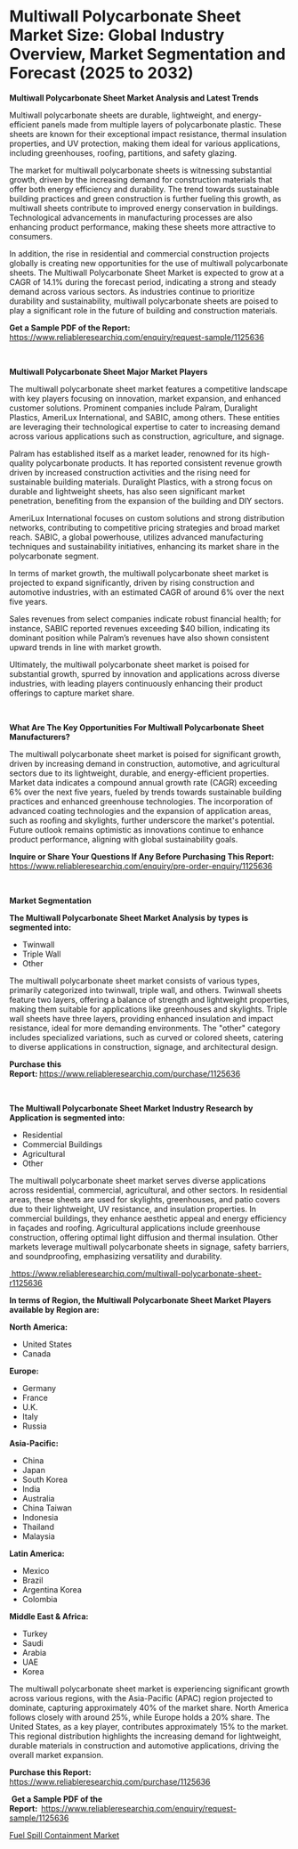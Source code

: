 <p><h1>Multiwall Polycarbonate Sheet Market Size: Global Industry Overview, Market Segmentation and Forecast (2025 to 2032)</h1></p><p><strong>Multiwall Polycarbonate Sheet Market Analysis and Latest Trends</strong></p>
<p><p>Multiwall polycarbonate sheets are durable, lightweight, and energy-efficient panels made from multiple layers of polycarbonate plastic. These sheets are known for their exceptional impact resistance, thermal insulation properties, and UV protection, making them ideal for various applications, including greenhouses, roofing, partitions, and safety glazing.</p><p>The market for multiwall polycarbonate sheets is witnessing substantial growth, driven by the increasing demand for construction materials that offer both energy efficiency and durability. The trend towards sustainable building practices and green construction is further fueling this growth, as multiwall sheets contribute to improved energy conservation in buildings. Technological advancements in manufacturing processes are also enhancing product performance, making these sheets more attractive to consumers. </p><p>In addition, the rise in residential and commercial construction projects globally is creating new opportunities for the use of multiwall polycarbonate sheets. The Multiwall Polycarbonate Sheet Market is expected to grow at a CAGR of 14.1% during the forecast period, indicating a strong and steady demand across various sectors. As industries continue to prioritize durability and sustainability, multiwall polycarbonate sheets are poised to play a significant role in the future of building and construction materials.</p></p>
<p><strong>Get a Sample PDF of the Report:&nbsp;</strong> <a href="https://www.reliableresearchiq.com/enquiry/request-sample/1125636?utm_campaign=3128&utm_medium=2&utm_source=Github&utm_content=ia&utm_term=31032025&utm_id=multiwall-polycarbonate-sheet">https://www.reliableresearchiq.com/enquiry/request-sample/1125636</a></p>
<p>&nbsp;</p>
<p><strong>Multiwall Polycarbonate Sheet Major Market Players</strong></p>
<p><p>The multiwall polycarbonate sheet market features a competitive landscape with key players focusing on innovation, market expansion, and enhanced customer solutions. Prominent companies include Palram, Duralight Plastics, AmeriLux International, and SABIC, among others. These entities are leveraging their technological expertise to cater to increasing demand across various applications such as construction, agriculture, and signage.</p><p>Palram has established itself as a market leader, renowned for its high-quality polycarbonate products. It has reported consistent revenue growth driven by increased construction activities and the rising need for sustainable building materials. Duralight Plastics, with a strong focus on durable and lightweight sheets, has also seen significant market penetration, benefiting from the expansion of the building and DIY sectors.</p><p>AmeriLux International focuses on custom solutions and strong distribution networks, contributing to competitive pricing strategies and broad market reach. SABIC, a global powerhouse, utilizes advanced manufacturing techniques and sustainability initiatives, enhancing its market share in the polycarbonate segment.</p><p>In terms of market growth, the multiwall polycarbonate sheet market is projected to expand significantly, driven by rising construction and automotive industries, with an estimated CAGR of around 6% over the next five years. </p><p>Sales revenues from select companies indicate robust financial health; for instance, SABIC reported revenues exceeding $40 billion, indicating its dominant position while Palram’s revenues have also shown consistent upward trends in line with market growth. </p><p>Ultimately, the multiwall polycarbonate sheet market is poised for substantial growth, spurred by innovation and applications across diverse industries, with leading players continuously enhancing their product offerings to capture market share.</p></p>
<p>&nbsp;</p>
<p><strong>What Are The Key Opportunities For Multiwall Polycarbonate Sheet Manufacturers?</strong></p>
<p><p>The multiwall polycarbonate sheet market is poised for significant growth, driven by increasing demand in construction, automotive, and agricultural sectors due to its lightweight, durable, and energy-efficient properties. Market data indicates a compound annual growth rate (CAGR) exceeding 6% over the next five years, fueled by trends towards sustainable building practices and enhanced greenhouse technologies. The incorporation of advanced coating technologies and the expansion of application areas, such as roofing and skylights, further underscore the market's potential. Future outlook remains optimistic as innovations continue to enhance product performance, aligning with global sustainability goals.</p></p>
<p><strong>Inquire or Share Your Questions If Any Before Purchasing This Report:</strong> <a href="https://www.reliableresearchiq.com/enquiry/pre-order-enquiry/1125636?utm_campaign=3128&utm_medium=2&utm_source=Github&utm_content=ia&utm_term=31032025&utm_id=multiwall-polycarbonate-sheet">https://www.reliableresearchiq.com/enquiry/pre-order-enquiry/1125636</a></p>
<p>&nbsp;</p>
<p><strong>Market Segmentation</strong></p>
<p><strong>The Multiwall Polycarbonate Sheet Market Analysis by types is segmented into:</strong></p>
<p><ul><li>Twinwall</li><li>Triple Wall</li><li>Other</li></ul></p>
<p><p>The multiwall polycarbonate sheet market consists of various types, primarily categorized into twinwall, triple wall, and others. Twinwall sheets feature two layers, offering a balance of strength and lightweight properties, making them suitable for applications like greenhouses and skylights. Triple wall sheets have three layers, providing enhanced insulation and impact resistance, ideal for more demanding environments. The "other" category includes specialized variations, such as curved or colored sheets, catering to diverse applications in construction, signage, and architectural design.</p></p>
<p><strong>Purchase this Report:&nbsp;</strong><a href="https://www.reliableresearchiq.com/purchase/1125636?utm_campaign=3128&utm_medium=2&utm_source=Github&utm_content=ia&utm_term=31032025&utm_id=multiwall-polycarbonate-sheet">https://www.reliableresearchiq.com/purchase/1125636</a></p>
<p>&nbsp;</p>
<p><strong>The Multiwall Polycarbonate Sheet Market Industry Research by Application is segmented into:</strong></p>
<p><ul><li>Residential</li><li>Commercial Buildings</li><li>Agricultural</li><li>Other</li></ul></p>
<p><p>The multiwall polycarbonate sheet market serves diverse applications across residential, commercial, agricultural, and other sectors. In residential areas, these sheets are used for skylights, greenhouses, and patio covers due to their lightweight, UV resistance, and insulation properties. In commercial buildings, they enhance aesthetic appeal and energy efficiency in façades and roofing. Agricultural applications include greenhouse construction, offering optimal light diffusion and thermal insulation. Other markets leverage multiwall polycarbonate sheets in signage, safety barriers, and soundproofing, emphasizing versatility and durability.</p></p>
<p><a href="https://www.reliableresearchiq.com/multiwall-polycarbonate-sheet-r1125636?utm_campaign=3128&utm_medium=2&utm_source=Github&utm_content=ia&utm_term=31032025&utm_id=multiwall-polycarbonate-sheet">&nbsp;https://www.reliableresearchiq.com/multiwall-polycarbonate-sheet-r1125636</a></p>
<p><strong>In terms of Region, the Multiwall Polycarbonate Sheet Market Players available by Region are:</strong></p>
<p>
    <p> <strong> North America: </strong>
        <ul>
            <li>United States</li>
            <li>Canada</li>
        </ul>
        </p> 
    <p> <strong> Europe: </strong>
        <ul>
            <li>Germany</li>
            <li>France</li>
            <li>U.K.</li>
            <li>Italy</li>
            <li>Russia</li>
        </ul>
        </p> 
    <p> <strong> Asia-Pacific: </strong>
        <ul>
            <li>China</li>
            <li>Japan</li>
            <li>South Korea</li>
            <li>India</li>
            <li>Australia</li>
            <li>China Taiwan</li>
            <li>Indonesia</li>
            <li>Thailand</li>
            <li>Malaysia</li>
        </ul>
        </p> 
    <p> <strong> Latin America: </strong>
        <ul>
            <li>Mexico</li>
            <li>Brazil</li>
            <li>Argentina Korea</li>
            <li>Colombia</li>
        </ul>
        </p> 
    <p> <strong> Middle East & Africa: </strong>
        <ul>
            <li>Turkey</li>
            <li>Saudi</li>
            <li>Arabia</li>
            <li>UAE</li>
            <li>Korea</li>
        </ul>
    </p>
    </p>
<p><p>The multiwall polycarbonate sheet market is experiencing significant growth across various regions, with the Asia-Pacific (APAC) region projected to dominate, capturing approximately 40% of the market share. North America follows closely with around 25%, while Europe holds a 20% share. The United States, as a key player, contributes approximately 15% to the market. This regional distribution highlights the increasing demand for lightweight, durable materials in construction and automotive applications, driving the overall market expansion.</p></p>
<p><strong>Purchase this Report: </strong><a href="https://www.reliableresearchiq.com/purchase/1125636?utm_campaign=3128&utm_medium=2&utm_source=Github&utm_content=ia&utm_term=31032025&utm_id=multiwall-polycarbonate-sheet">https://www.reliableresearchiq.com/purchase/1125636</a></p>
<p>&nbsp;<strong>Get a Sample PDF of the Report:&nbsp;&nbsp;</strong><a href="https://www.reliableresearchiq.com/enquiry/request-sample/1125636?utm_campaign=3128&utm_medium=2&utm_source=Github&utm_content=ia&utm_term=31032025&utm_id=multiwall-polycarbonate-sheet">https://www.reliableresearchiq.com/enquiry/request-sample/1125636</a></p>
<p><strong></strong></p>
<p><p><a href="https://github.com/shadnfamoza/Market-Research-Report-List-1/blob/main/fuel-spill-containment-market.md?utm_campaign=3128&utm_medium=2&utm_source=Github&utm_content=ia&utm_term=31032025&utm_id=multiwall-polycarbonate-sheet">Fuel Spill Containment Market</a></p></p>